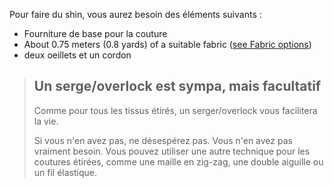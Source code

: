 Pour faire du shin, vous aurez besoin des éléments suivants :

-   Fourniture de base pour la couture
-   About 0.75 meters (0.8 yards) of a suitable fabric ([see Fabric options](/docs/patterns/shin/fabric))
-   deux oeillets et un cordon

> ## Un serge/overlock est sympa, mais facultatif
>
> Comme pour tous les tissus étirés, un serger/overlock vous facilitera la vie.
>
> Si vous n'en avez pas, ne désespérez pas. Vous n'en avez pas vraiment besoin. Vous pouvez utiliser une autre technique pour les coutures étirées, comme une maille en zig-zag, une double aiguille ou un fil élastique.
